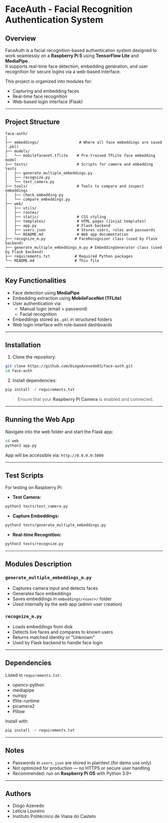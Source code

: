 
# FaceAuth - Facial Recognition Authentication System

##  Overview

FaceAuth is a facial recognition-based authentication system designed to work seamlessly on a **Raspberry Pi 5** using **TensorFlow Lite** and **MediaPipe**.  
It supports real-time face detection, embedding generation, and user recognition for secure logins via a web-based interface.

This project is organized into modules for:
- Capturing and embedding faces
- Real-time face recognition
- Web-based login interface (Flask)

---

## Project Structure

```
face-auth/
│
├── embeddings/                  # Where all face embeddings are saved (.pkl)
├── models/
│   └── mobilefacenet.tflite    # Pre-trained TFLite face embedding model
├── tests/                      # Scripts for camera and embedding tests
│   ├── generate_multiple_embeddings.py
│   ├── recognize.py
│   └── test_camera.py
├── tools/                      # Tools to compare and inspect embeddings
│   ├── check_embedding.py
│   └── compare_embeddings.py
├── web/ 
│   ├── utils/              
│   ├── routes/               
│   ├── static/                 # CSS styling
│   ├── templates/              # HTML pages (Jinja2 templates)
│   ├── app.py                  # Flask backend
│   ├── users.json              # Stores users, roles and passwords
│   └── README.md               # Web app documentation
├── recognize_m.py             # FaceRecognizer class (used by Flask backend)
├── generate_multiple_embeddings_m.py # EmbeddingGenerator class (used by Flask backend)
├── requirements.txt           # Required Python packages
└── README.md                  # This file
```

---

## Key Functionalities

- Face detection using **MediaPipe**
- Embedding extraction using **MobileFaceNet (TFLite)**
- User authentication via:
  - Manual login (email + password)
  - Facial recognition
- Embeddings stored as `.pkl` in structured folders
- Web login interface with role-based dashboards

---

## Installation

1. Clone the repository:
```bash
git clone https://github.com/DiogoAzevedo03/face-auth.git
cd face-auth
```

2. Install dependencies:
```bash
pip install -r requirements.txt
```

> Ensure that your **Raspberry Pi Camera** is enabled and connected.

---

## Running the Web App

Navigate into the web folder and start the Flask app:
```bash
cd web
python3 app.py
```
App will be accessible via: `http://0.0.0.0:5000`

---

## Test Scripts

For testing on Raspberry Pi:

- **Test Camera:**
```bash
python3 tests/test_camera.py
```

- **Capture Embeddings:**
```bash
python3 tests/generate_multiple_embeddings.py
```

- **Real-time Recognition:**
```bash
python3 tests/recognize.py
```

---

## Modules Description

### `generate_multiple_embeddings_m.py`
- Captures camera input and detects faces
- Generates face embeddings
- Saves embeddings in `embeddings/<user>/` folder
- Used internally by the web app (admin user creation)

### `recognize_m.py`
- Loads embeddings from disk
- Detects live faces and compares to known users
- Returns matched identity or "Unknown"
- Used by Flask backend to handle face login

---

## Dependencies

Listed in `requirements.txt`:
- opencv-python
- mediapipe
- numpy
- tflite-runtime
- picamera2
- Pillow

Install with:
```bash
pip install -r requirements.txt
```

---

## Notes

- Passwords in `users.json` are stored in plaintext (for demo use only)
- Not optimized for production — no HTTPS or secure user handling
- Recommended: run on **Raspberry Pi OS** with Python 3.9+

---

## Authors

- Diogo Azevedo  
- Letícia Loureiro  
- Instituto Politécnico de Viana do Castelo 
